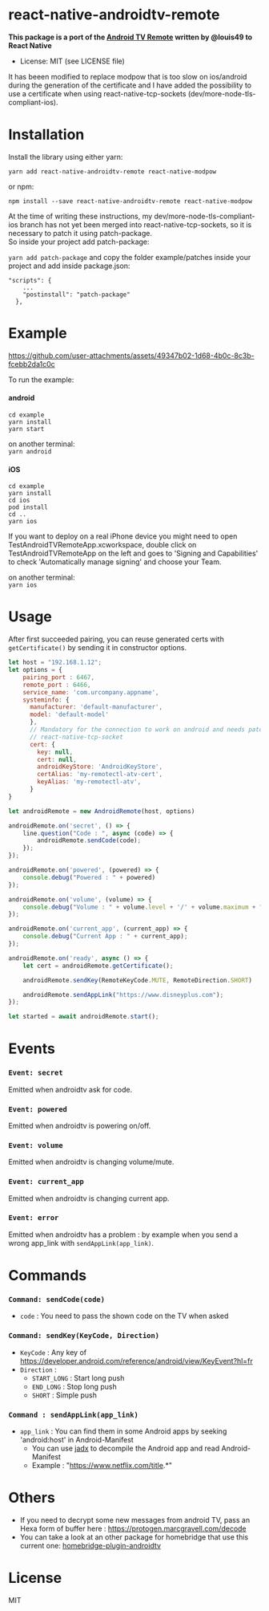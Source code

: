 # react-native-androidtv-remote

**This package is a port of the [Android TV Remote](https://github.com/louis49/androidtv-remote) written by @louis49 to React Native**  
- License: MIT (see LICENSE file)

It has beeen modified to replace modpow that is too slow on ios/android during the generation of the certificate 
and I have added the possibility to use a certificate when using react-native-tcp-sockets (dev/more-node-tls-compliant-ios).  


# Installation

Install the library using either yarn:   

`yarn add react-native-androidtv-remote react-native-modpow`

or npm:  

`npm install --save react-native-androidtv-remote react-native-modpow`

At the time of writing these instructions, my dev/more-node-tls-compliant-ios branch has not yet been merged into react-native-tcp-sockets, so it is necessary to patch it using patch-package.  
So inside your project add patch-package:  

`yarn add patch-package` and copy the folder example/patches inside your project and add inside package.json:  

```
"scripts": {
    ...
    "postinstall": "patch-package"
  },
```

# Example

https://github.com/user-attachments/assets/49347b02-1d68-4b0c-8c3b-fcebb2da1c0c

To run the example:  

#### android
```
cd example
yarn install
yarn start
```
on another terminal:  
`yarn android`  

#### iOS
```
cd example
yarn install
cd ios
pod install
cd ..
yarn ios
```

If you want to deploy on a real iPhone device you might need to open TestAndroidTVRemoteApp.xcworkspace, double click on TestAndroidTVRemoteApp on the left and goes to 'Signing and Capabilities' to check 'Automatically manage signing' and choose your Team.  

on another terminal:  
`yarn ios`

# Usage

After first succeeded pairing, you can reuse generated certs with `getCertificate()` by sending it in constructor options.

```js
let host = "192.168.1.12";
let options = {
    pairing_port : 6467,
    remote_port : 6466,
    service_name: 'com.urcompany.appname',
    systeminfo: {
      manufacturer: 'default-manufacturer',
      model: 'default-model'
      },
      // Mandatory for the connection to work on android and needs patched version of
      // react-native-tcp-socket
      cert: {
        key: null,
        cert: null,
        androidKeyStore: 'AndroidKeyStore',
        certAlias: 'my-remotectl-atv-cert',
        keyAlias: 'my-remotectl-atv',
      }
}

let androidRemote = new AndroidRemote(host, options)

androidRemote.on('secret', () => {
    line.question("Code : ", async (code) => {
        androidRemote.sendCode(code);
    });
});

androidRemote.on('powered', (powered) => {
    console.debug("Powered : " + powered)
});

androidRemote.on('volume', (volume) => {
    console.debug("Volume : " + volume.level + '/' + volume.maximum + " | Muted : " + volume.muted);
});

androidRemote.on('current_app', (current_app) => {
    console.debug("Current App : " + current_app);
});

androidRemote.on('ready', async () => {
    let cert = androidRemote.getCertificate();

    androidRemote.sendKey(RemoteKeyCode.MUTE, RemoteDirection.SHORT)

    androidRemote.sendAppLink("https://www.disneyplus.com");
});

let started = await androidRemote.start();
```
# Events

### `Event: secret`

Emitted when androidtv ask for code.

### `Event: powered`

Emitted when androidtv is powering on/off.

### `Event: volume`

Emitted when androidtv is changing volume/mute.

### `Event: current_app`

Emitted when androidtv is changing current app.

### `Event: error`

Emitted when androidtv has a problem : by example when you send a wrong app_link with `sendAppLink(app_link)`.

# Commands

### `Command: sendCode(code)`
- `code` : You need to pass the shown code on the TV when asked

### `Command: sendKey(KeyCode, Direction)`
- `KeyCode` : Any key of https://developer.android.com/reference/android/view/KeyEvent?hl=fr
- `Direction` : 
  * `START_LONG` : Start long push
  * `END_LONG` : Stop long push
  * `SHORT` : Simple push

### `Command : sendAppLink(app_link)`
- `app_link` : You can find them in some Android apps by seeking 'android:host' in Android-Manifest
  * You can use [jadx](https://github.com/skylot/jadx) to decompile the Android app and read Android-Manifest
  * Example : "https://www.netflix.com/title.*"

# Others

* If you need to decrypt some new messages from android TV, pass an Hexa form of buffer here : https://protogen.marcgravell.com/decode
* You can take a look at an other package for homebridge that use this current one: [homebridge-plugin-androidtv](https://github.com/louis49/homebridge-plugin-androidtv)

# License

MIT


